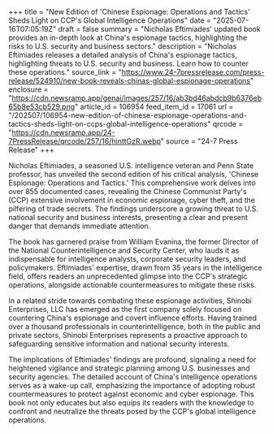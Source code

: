 +++
title = "New Edition of 'Chinese Espionage: Operations and Tactics' Sheds Light on CCP's Global Intelligence Operations"
date = "2025-07-16T07:05:19Z"
draft = false
summary = "Nicholas Eftimiades' updated book provides an in-depth look at China's espionage tactics, highlighting the risks to U.S. security and business sectors."
description = "Nicholas Eftimiades releases a detailed analysis of China's espionage tactics, highlighting threats to U.S. security and business. Learn how to counter these operations."
source_link = "https://www.24-7pressrelease.com/press-release/524910/new-book-reveals-chinas-global-espionage-operations"
enclosure = "https://cdn.newsramp.app/genai/images/257/16/ab3bd46abdcb9b6376eb65b8e53cb529.png"
article_id = 106954
feed_item_id = 17061
url = "/202507/106954-new-edition-of-chinese-espionage-operations-and-tactics-sheds-light-on-ccps-global-intelligence-operations"
qrcode = "https://cdn.newsramp.app/24-7PressRelease/qrcode/257/16/hinttGzR.webp"
source = "24-7 Press Release"
+++

<p>Nicholas Eftimiades, a seasoned U.S. intelligence veteran and Penn State professor, has unveiled the second edition of his critical analysis, 'Chinese Espionage: Operations and Tactics.' This comprehensive work delves into over 855 documented cases, revealing the Chinese Communist Party's (CCP) extensive involvement in economic espionage, cyber theft, and the pilfering of trade secrets. The findings underscore a growing threat to U.S. national security and business interests, presenting a clear and present danger that demands immediate attention.</p><p>The book has garnered praise from William Evanina, the former Director of the National Counterintelligence and Security Center, who lauds it as indispensable for intelligence analysts, corporate security leaders, and policymakers. Eftimiades' expertise, drawn from 35 years in the intelligence field, offers readers an unprecedented glimpse into the CCP's strategic operations, alongside actionable countermeasures to mitigate these risks.</p><p>In a related stride towards combating these espionage activities, Shinobi Enterprises, LLC has emerged as the first company solely focused on countering China's espionage and covert influence efforts. Having trained over a thousand professionals in counterintelligence, both in the public and private sectors, Shinobi Enterprises represents a proactive approach to safeguarding sensitive information and national security interests.</p><p>The implications of Eftimiades' findings are profound, signaling a need for heightened vigilance and strategic planning among U.S. businesses and security agencies. The detailed account of China's intelligence operations serves as a wake-up call, emphasizing the importance of adopting robust countermeasures to protect against economic and cyber espionage. This book not only educates but also equips its readers with the knowledge to confront and neutralize the threats posed by the CCP's global intelligence operations.</p>
